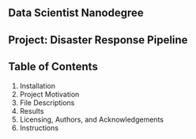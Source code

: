 ## Data Scientist Nanodegree

## Project: Disaster Response Pipeline

## Table of Contents

1. Installation
2. Project Motivation
3. File Descriptions
4. Results
5. Licensing, Authors, and Acknowledgements
6. Instructions
